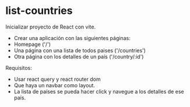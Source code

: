# list-countries

Inicializar proyecto de React con vite.
- Crear una aplicación con las siguientes páginas:
- Homepage ('/')
- Una página con una lista de todos paises ('/countries')
- Otra página con los detalles de un país ('/country/:id')

Requisitos: 
- Usar react query y react router dom
- Que haya un navbar como layout.
- La lista de países se pueda hacer click y navegue a los detalles de ese país.
